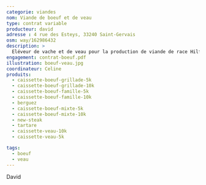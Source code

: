 ```yaml
---
categorie: viandes
nom: Viande de boeuf et de veau
type: contrat variable
producteur: david
adresse : 4 rue des Esteys, 33240 Saint-Gervais
osm: way/162986432
description: >
  Eléveur de vache et de veau pour la production de viande de race Hilford
engagement: contrat-boeuf.pdf
illustration: boeuf-veau.jpg
coordinateur: Celine
produits:
  - caissette-boeuf-grillade-5k
  - caissette-boeuf-grillade-10k
  - caissette-boeuf-famille-5k
  - caissette-boeuf-famille-10k
  - berguez
  - caissette-boeuf-mixte-5k
  - caissette-boeuf-mixte-10k
  - new-steak
  - tartare
  - caissette-veau-10k
  - caissette-veau-5k   

tags:
  - boeuf
  - veau
---
```


David